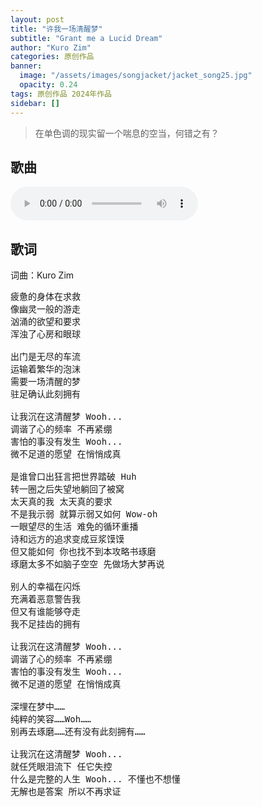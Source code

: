 ```yaml
---
layout: post
title: "许我一场清醒梦"
subtitle: "Grant me a Lucid Dream"
author: "Kuro Zim"
categories: 原创作品
banner: 
  image: "/assets/images/songjacket/jacket_song25.jpg"
  opacity: 0.24
tags: 原创作品 2024年作品
sidebar: []
---
```


> 在单色调的现实留一个喘息的空当，何错之有？

## 歌曲

<audio controls><source src="/assets/audio/song25.mp3" type="audio/mp3"></audio>

## 歌词

词曲：Kuro Zim

<pre>
疲惫的身体在求救
像幽灵一般的游走
汹涌的欲望和要求
浑浊了心房和眼球

出门是无尽的车流
运输着繁华的泡沫
需要一场清醒的梦
驻足确认此刻拥有

让我沉在这清醒梦 Wooh...
调谐了心的频率 不再紧绷
害怕的事没有发生 Wooh...
微不足道的愿望 在悄悄成真

是谁曾口出狂言把世界踏破 Huh
转一圈之后失望地躺回了被窝
太天真的我 太天真的要求
不是我示弱 就算示弱又如何 Wow-oh
一眼望尽的生活 难免的循环重播
诗和远方的追求变成豆浆馍馍
但又能如何 你也找不到本攻略书琢磨
琢磨太多不如脑子空空 先做场大梦再说

别人的幸福在闪烁
充满着恶意警告我
但又有谁能够夺走
我不足挂齿的拥有

让我沉在这清醒梦 Wooh...
调谐了心的频率 不再紧绷
害怕的事没有发生 Wooh...
微不足道的愿望 在悄悄成真

深埋在梦中……
纯粹的笑容……Woh……
别再去琢磨……还有没有此刻拥有……

让我沉在这清醒梦 Wooh...
就任凭眼泪流下 任它失控
什么是完整的人生 Wooh... 不懂也不想懂
无解也是答案 所以不再求证
</pre>